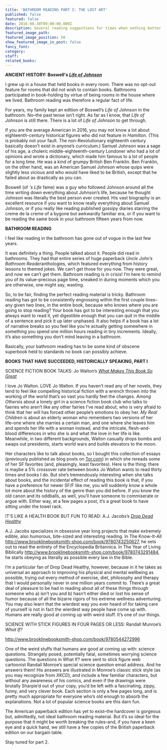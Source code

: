 ```yaml
---
title: 'BATHROOM READING PART I: THE LOST ART'
published: false
featured: false
date: 2016-08-30T09:00:00.000Z
description: Several reading suggestions for times when nothing better is going on.
featured_image_path:
featured_image_position: 50
show_featured_image_in_post: false
fancy_font:
category:
staff:
related_books:
---
```



**ANCIENT HISTORY: Boswell's [*Life of Johnson*](http://www.brooklinebooksmith-shop.com/book/9780199540211)**

I grew up in a house that held books in every room. There was no opt-out feature for rooms that did not wish to contain books. Bathrooms participated in book-holding by virtue of being rooms in the house where we lived. Bathroom reading was therefore a regular fact of life.

For years, my family kept an edition of Boswell’s *Life of Johnson* in the bathroom. No–the past tense isn’t right. As far as I know, that *Life of Johnson* is still there. There is a lot of *Life of Johnson* to get through.

If you are the average American in 2016, you may not know a lot about eighteenth-century historical figures who did not feature in *Hamilton*. (This is probably not your fault. The non-Revolutionary eighteenth century basically doesn’t exist in anyone’s curriculum.) Samuel Johnson was a sage of his age, a choleric middle-eighteenth-century Londoner who had a lot of opinions and wrote a dictionary, which made him famous to a lot of people for a long time. He was a kind of grumpy British Ben Franklin. Ben Franklin, on the other hand, was an American Samuel Johnson whose quips were slightly less vicious and who would have liked to be British, except that he failed about as drastically as you can.

Boswell (of *‘s Life* fame) was a guy who followed Johnson around all the time writing down everything about Johnson’s life, because he thought Johnson was literally the best person ever created. His vast biography is an excellent resource if you want to know really everything about Samuel Johnson, or if you really like reading published gossipy diaries starring the creme de la creme of a bygone but awkwardly familiar era, or if you want to be reading the same book in your bathroom fifteen years from now.

**BATHROOM READING**

I feel like reading in the bathroom has gone out of vogue in the last few years.

It was definitely a thing. People talked about it. People did read in bathrooms. They had that entire series of huge paperback *Uncle John’s Bathroom Reader*anthologies, which featured everything from history lessons to themed jokes. We can’t get those for you now. They were great, and now we can’t get them. Bathroom reading is in crisis! I’m here to remind you of its value–precious page time, sneaked in during moments which you are otherwise, one might say, wasting.

So, to be fair, finding the perfect reading material is tricky. Bathroom reading has got to be consistently engrossing within the first couple lines–any given two lines, in the entire book, because who knows where you are going to stop reading? Your book has got to be interesting enough that you always want to read it, yet digestible enough that you can quit in the middle of a sentence and pick it up later unphased. It also helps if a book has a lot of narrative breaks so you feel like you’re actually getting somewhere in something you spend one million hours reading in tiny increments. Ideally, it’s also something you don’t mind leaving in a bathroom.

Basically, your bathroom reading has to be some kind of obscene superbook held to standards no book can possibly achieve.

**BOOKS THAT HAVE SUCCEEDED, HISTORICALLY SPEAKING, PART I**

SCIENCE FICTION BOOK TALKS: Jo Walton’s [*What Makes This Book So Great*](http://www.brooklinebooksmith-shop.com/book/9780765331946)

I love Jo Walton. LOVE Jo Walton. If you haven’t read any of her novels, they tend to feel like compelling historical fiction with a wrench thrown into the working of the world that’s so vast you hardly feel the changes. *Among Others*is about a lonely girl in a science fiction book club who talks to faeries who aren’t like any other fairies I’ve read about, who is very afraid to think that her will has forced other people’s emotions to obey her. *My Real Children* is about an elderly woman who remembers two versions of her life–one where she marries a certain man, and one where she leaves him and spends her life with a woman instead, and the intricate, flesh-and-blood differences in who she is and what the love in her life is like. Meanwhile, in two different backgrounds, Walton casually drops bombs and swaps out presidents, starts world wars and builds elevators to the moon.

Her characters like to talk about books, so I bought this collection of essays (previously published as blog posts on [Tor.com](http://www.tor.com/author/jo-walton/)) in which she rereads some of her SF favorites (and, pleasingly, least favorites). Here is the thing: there is maybe a 5% crossover rate between books Jo Walton wants to read thirty times and books I do. But she’s tremendously interesting when she talks about books, and the incidental effect of reading this book is that, if you have a preference for newer SF/F like me, you will suddenly know a whole lot more about the history of the genre than you did before. If you know the old canon and its oddballs, as well, you’ll have someone to commiserate or argue with. Either way, at a few pages a post, it’s a great book to have sitting under the towel rack.

IT’S LIKE A HEALTH BOOK BUT FUN TO READ: A.J. Jacobs’s [*Drop Dead Healthy*](http://www.brooklinebooksmith-shop.com/book/9781416599081)

A.J. Jacobs specializes in obsessive year long projects that make extremely edible, also humorous, bite-sized and interesting reading. In The Know-It-All http://www.brooklinebooksmith-shop.com/book/9780743250627, he sets out to read the entirety of the Encyclopedia Britannica. In The Year of Living Biblically http://www.brooklinebooksmith-shop.com/book/9780743291484, he starts obeying as literally as possible every law in the Bible.

I’m a particular fan of Drop Dead Healthy, however, because in it he takes as universal an approach to improving his physical and mental wellbeing as possible, trying out every method of exercise, diet, philosophy and therapy that I would personally never in one million years commit to. There’s a great deal of pleasure to be had in reading about all of these things through someone who a) isn’t you and b) hasn’t either died or lost his sense of humor because of all the bizarre rigors of his extreme wellness adventuring. You may also learn that the wierdest way you ever heard of for taking care of yourself is not in fact the wierdest way people have come up with. Humans are really good at coming up with weird stuff. It’s one of our things.

SCIENCE WITH STICK FIGURES IN FOUR PAGES OR LESS: Randall Munroe’s *What If?*

http://www.brooklinebooksmith-shop.com/book/9780544272996

One of the weird stuffs that humans are good at coming up with: science questions. Strangely posed, potentially fatal, sometimes worrying science questions. The questions in What If? were sent to stick figure web cartoonist Randall Monroe’s special science question email address. And he answers them! His answers are illustrated in Monroe’s classic stick style (as you may recognize from *XKCD*), and include a few familiar characters, but without any awareness of his comics, and even if the drawings were brutally Sharpie’d out of your copy, you’d be left with a fascinating, zippy, funny, and very clever book. Each section is only a few pages long, and is pretty much appropriate for everyone who’s old enough to absorb the explanations. Not a lot of popular science books are this darn fun.

The American paperback edition has yet to exist–the hardcover is gorgeous but, admittedly, not ideal bathroom reading material. But it’s so ideal for the purpose that it might be worth breaking the rules–and, if you have a keen eye and a quick hand, we still have a few copies of the British paperback edition on our bargain table.

Stay tuned for part 2.

&nbsp;